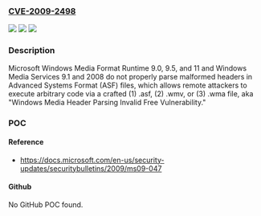 ### [CVE-2009-2498](https://cve.mitre.org/cgi-bin/cvename.cgi?name=CVE-2009-2498)
![](https://img.shields.io/static/v1?label=Product&message=n%2Fa&color=blue)
![](https://img.shields.io/static/v1?label=Version&message=n%2Fa&color=blue)
![](https://img.shields.io/static/v1?label=Vulnerability&message=n%2Fa&color=brighgreen)

### Description

Microsoft Windows Media Format Runtime 9.0, 9.5, and 11 and Windows Media Services 9.1 and 2008 do not properly parse malformed headers in Advanced Systems Format (ASF) files, which allows remote attackers to execute arbitrary code via a crafted (1) .asf, (2) .wmv, or (3) .wma file, aka "Windows Media Header Parsing Invalid Free Vulnerability."

### POC

#### Reference
- https://docs.microsoft.com/en-us/security-updates/securitybulletins/2009/ms09-047

#### Github
No GitHub POC found.


